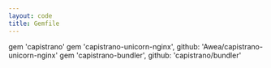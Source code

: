```yaml
---
layout: code
title: Gemfile
---
```


gem 'capistrano'
gem 'capistrano-unicorn-nginx', github: 'Awea/capistrano-unicorn-nginx'
gem 'capistrano-bundler', github: 'capistrano/bundler'
